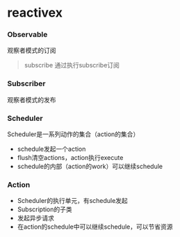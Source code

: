 # reactivex

### Observable
观察者模式的订阅

> subscribe
通过执行subscribe订阅

### Subscriber
观察者模式的发布

### Scheduler
Scheduler是一系列动作的集合（action的集合）
* schedule发起一个action
* flush清空actions，action执行execute
* schedule的内部（action的work）可以继续schedule

### Action
* Scheduler的执行单元，有schedule发起
* Subscription的子类
* 发起异步请求
* 在action的schedule中可以继续schedule，可以节省资源